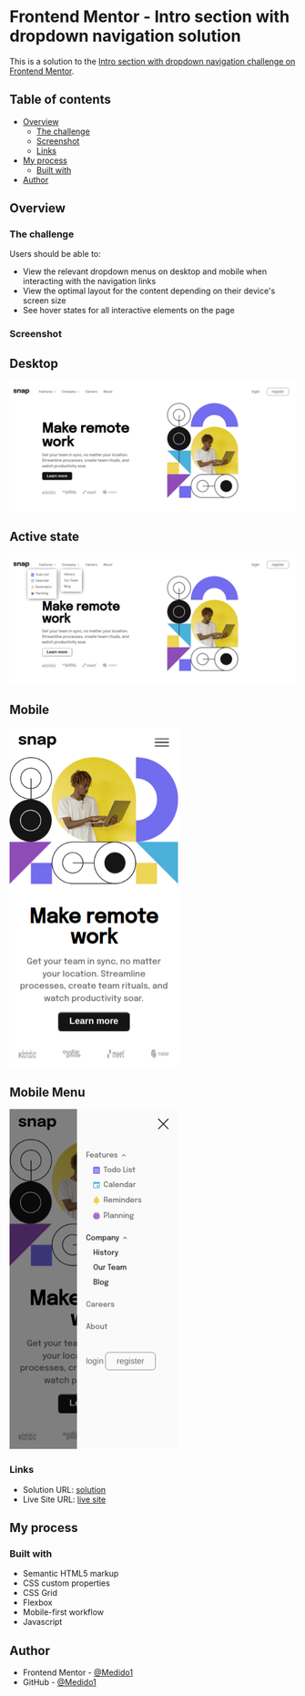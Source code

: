 # Frontend Mentor - Intro section with dropdown navigation solution

This is a solution to the [Intro section with dropdown navigation challenge on Frontend Mentor](https://www.frontendmentor.io/challenges/intro-section-with-dropdown-navigation-ryaPetHE5).

## Table of contents

- [Overview](#overview)
  - [The challenge](#the-challenge)
  - [Screenshot](#screenshot)
  - [Links](#links)
- [My process](#my-process)
  - [Built with](#built-with)
- [Author](#author)

## Overview

### The challenge

Users should be able to:

- View the relevant dropdown menus on desktop and mobile when interacting with the navigation links
- View the optimal layout for the content depending on their device's screen size
- See hover states for all interactive elements on the page
### Screenshot

  ## Desktop 
  ![](./sceenshots/desktop.png)

  ## Active state
  ![](./sceenshots/activestate.png.png)

  ## Mobile 
  ![](./sceenshots/mobile.png)

  ## Mobile Menu
  ![](./sceenshots/mobilemenu.png)


### Links

- Solution URL: [solution](https://github.com/Medido1/Frontend-Mentor-Intro-section-with-dropdown-navigation)
- Live Site URL: [live site](https://medido1.github.io/Frontend-Mentor-Intro-section-with-dropdown-navigation/)

## My process

### Built with

- Semantic HTML5 markup
- CSS custom properties
- CSS Grid
- Flexbox
- Mobile-first workflow
- Javascript

## Author

- Frontend Mentor - [@Medido1](https://www.frontendmentor.io/profile/Medido1)
- GitHub - [@Medido1](https://github.com/Medido1)

